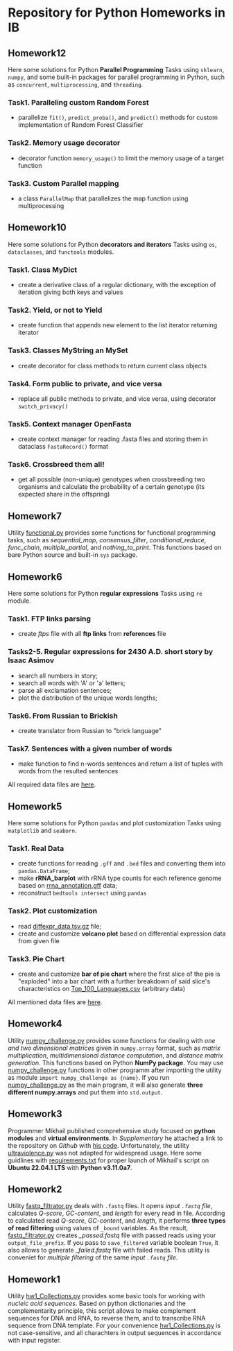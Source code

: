 # Repository for Python Homeworks in IB

## Homework12

Here some solutions for Python **Parallel Programming** Tasks using `sklearn`, `numpy`, and some built-in packages for parallel programming in Python, such as `concurrent`, `multiprocessing`, and `threading`.

### Task1. Paralleling custom Random Forest

- parallelize `fit()`, `predict_proba()`, and `predict()` methods for custom implementation of Random Forest Classifier

### Task2. Memory usage decorator

- decorator function `memory_usage()` to limit the memory usage of a target function

### Task3. Custom Parallel mapping

- a class `ParallelMap` that parallelizes the map function using multiprocessing

## Homework10

Here some solutions for Python **decorators and iterators** Tasks using `os`, `dataclasses`, and `functools` modules.

### Task1. Class MyDict

- create a derivative class of a regular dictionary, with the exception of iteration giving both keys and values

### Task2. Yield, or not to Yield

- create function that appends new element to the list iterator returning iterator

### Task3. Classes MyString an MySet

- create decorator for class methods to return current class objects 

### Task4. Form public to private, and vice versa

- replace all public methods to private, and vice versa, using decorator `switch_privacy()`

### Task5. Context manager OpenFasta

- create context manager for reading .fasta files and storing them in dataclass `FastaRecord()` format

### Task6. Crossbreed them all!

- get all possible (non-unique) genotypes when crossbreeding two organisms and calculate the probability of a certain genotype (its expected share in the offspring)

## Homework7

Utility [functional.py](hw7_func_programming/functional.py) provides some functions for functional programming tasks, such as *sequential_map*, *consensus_filter*, 
*conditional_reduce*, *func_chain*, *multiple_partial*, and *nothing_to_print*. This functions based on bare Python source and built-in `sys` package.

## Homework6

Here some solutions for Python **regular expressions** Tasks using `re` module. 

### Task1. FTP links parsing

- create *ftps* file with all **ftp links** from **references** file

### Tasks2-5. Regular expressions for 2430 A.D. short story by Isaac Asimov

- search all numbers in story;
- search all words with 'A' or 'a' letters;
- parse all exclamation sentences;
- plot the distribution of the unique words lengths;

### Task6. From Russian to Brickish

- create translator from Russian to "brick language"

### Task7. Sentences with a given number of words

- make function to find n-words sentences and return a list of tuples with words from the resulted sentences

All required data files are [here](hw6_regexp/data).

## Homework5

Here some solutions for Python `pandas` and plot customization Tasks using `matplotlib` and `seaborn`. 

### Task1. Real Data

- create functions for reading `.gff` and `.bed` files and converting them into `pandas.DataFrame`;
- make **rRNA_barplot** with rRNA type counts for each reference genome based on [rrna_annotation.gff](hw5_pandas_and_plots/data/rrna_annotation.gff) data;
- reconstruct `bedtools intersect` using `pandas`

### Task2. Plot customization

- read [diffexpr_data.tsv.gz](hw5_pandas_and_plots/data/diffexpr_data.tsv.gz) file;
- create and customize **volcano plot** based on differential expression data from given file

### Task3. Pie Chart

- create and customize **bar of pie chart** where the first slice of the pie is "exploded" into a bar chart with a further breakdown of said slice's characteristics on [Top_100_Languages.csv](hw5_pandas_and_plots/data/Top_100_Languages.csv) (arbitrary data)

All mentioned data files are [here](hw5_pandas_and_plots/data).

## Homework4

Utility [numpy_challenge.py](hw4_numpy/numpy_challenge.py) provides some functions for dealing with *one and two dimensional matrices* given in `numpy.array` format, 
such as *matrix multiplication*, *multidimensional distance computation*, and *distance matrix generation*. This functions based on Python **NumPy package**. 
You may use [numpy_challenge.py](hw4_numpy/numpy_challenge.py) functions in other programm after importing the utility as module `import numpy_challenge as {name}`. 
If you run [numpy_challenge.py](hw4_numpy/numpy_challenge.py) as the main program, it will also generate **three different numpy.arrays** and put them into `std.output`. 

## Homework3

Programmer Mikhail published comprehensive study focused on **python modules** and **virtual environments**. In *Supplementary* he attached a link 
to the repository on *Github* with [his code](https://github.com/krglkvrmn/Virtual_environment_research). Unfortunately, the utility [ultraviolence.py](hw3_venv/ultraviolence.py) was not adapted for widespread usage. Here some guidlines with [requirements.txt](hw3_venv/requirements.txt) for proper launch of Mikhail's script on **Ubuntu 22.04.1 LTS** with **Python v3.11.0a7**. 

## Homework2

Utility [fastq_filtrator.py](hw2_fastq_filtrator/fastq_filtrator.py) deals with `.fastq` files. It opens *input `.fastq` file*, calculates *Q-score*, *GC-content*, and *length* 
for every read in file. According to calculated read *Q-score*, *GC-content*, and *length*, it performs **three types of read filtering** using values of ```_bound``` variables. As the result, [fastq_filtrator.py](hw2_fastq_filtrator/fastq_filtrator.py) creates *_passed.fastq* file with passed reads using your ```output_file_prefix```. If you pass to ```save_filtered``` variable boolean ```True```, it also allows to generate *_failed.fastq* file with failed reads. This utility is conveniet for *multiple filtering* of the same *input `.fastq` file*.

## Homework1

Utility [hw1_Collections.py](hw1_collections/hw1_Collections.py) provides some basic tools for working with *nucleic acid sequences*. Based on python dictionaries and the complementarity principle, 
this script allows to make complement sequences for DNA and RNA, to reverse them, and to transcribe RNA sequence from DNA template. 
For your convenience [hw1_Collections.py](hw1_collections/hw1_Collections.py) is not case-sensitive, and all charachters in output sequences in accordance with input register.
